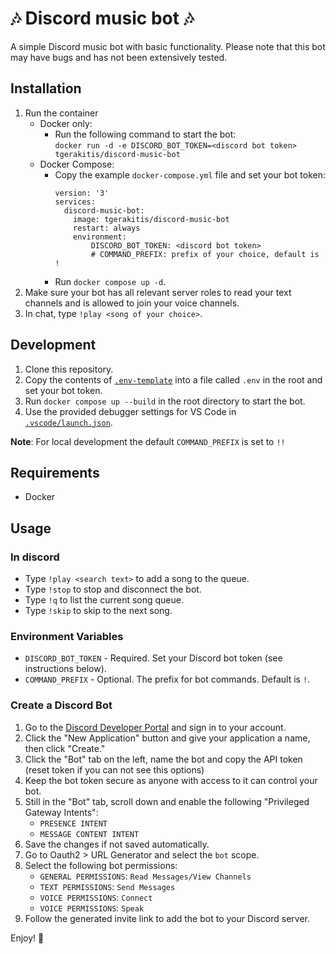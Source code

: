 # 🎶 Discord music bot 🎶

A simple Discord music bot with basic functionality. Please note that this bot may have bugs and has not been extensively tested.

## Installation
1. Run the container
    - Docker only:
        - Run the following command to start the bot: 
            <br>`docker run -d -e DISCORD_BOT_TOKEN=<discord bot token> tgerakitis/discord-music-bot`
    - Docker Compose:
        - Copy the example `docker-compose.yml` file and set your bot token:
            ```
            version: '3'
            services:
              discord-music-bot:
                image: tgerakitis/discord-music-bot
                restart: always
                environment:
                    DISCORD_BOT_TOKEN: <discord bot token>
                    # COMMAND_PREFIX: prefix of your choice, default is !
            ```
        - Run `docker compose up -d`.
3. Make sure your bot has all relevant server roles to read your text channels and is allowed to join your voice channels.
4. In chat, type `!play <song of your choice>`.

## Development

1. Clone this repository.
2. Copy the contents of [`.env-template`](.env-template) into a file called `.env` in the root and set your bot token.
3. Run `docker compose up --build` in the root directory to start the bot.
4. Use the provided debugger settings for VS Code in [`.vscode/launch.json`](.vscode/launch.json).

**Note**: For local development the default `COMMAND_PREFIX` is set to `!!`

## Requirements

-   Docker

## Usage

### In discord

-   Type `!play <search text>` to add a song to the queue.
-   Type `!stop` to stop and disconnect the bot.
-   Type `!q` to list the current song queue.
-   Type `!skip` to skip to the next song.

### Environment Variables

-   `DISCORD_BOT_TOKEN` - Required. Set your Discord bot token (see instructions below).
-   `COMMAND_PREFIX` - Optional. The prefix for bot commands. Default is `!`.

### Create a Discord Bot

1. Go to the [Discord Developer Portal](https://discord.com/developers/applications) and sign in to your account.
2. Click the "New Application" button and give your application a name, then click "Create."
4. Click the "Bot" tab on the left, name the bot and copy the API token (reset token if you can not see this options)
5. Keep the bot token secure as anyone with access to it can control your bot.
6. Still in the "Bot" tab, scroll down and enable the following "Privileged Gateway Intents":
    - `PRESENCE INTENT`
    - `MESSAGE CONTENT INTENT`
7. Save the changes if not saved automatically.
8. Go to Oauth2 > URL Generator and select the `bot` scope.
9. Select the following bot permissions:
    - `GENERAL PERMISSIONS`: `Read Messages/View Channels`
    - `TEXT PERMISSIONS`: `Send Messages`
    - `VOICE PERMISSIONS`: `Connect`
    - `VOICE PERMISSIONS`: `Speak`
10. Follow the generated invite link to add the bot to your Discord server.

Enjoy! 🤖
